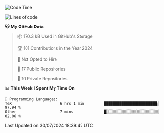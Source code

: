 <!--START_SECTION:waka-->
![Code Time](http://img.shields.io/badge/Code%20Time-987%20hrs%2021%20mins-blue)

![Lines of code](https://img.shields.io/badge/From%20Hello%20World%20I%27ve%20Written-214.6%20thousand%20lines%20of%20code-blue)

**🐱 My GitHub Data** 

> 📦 170.3 kB Used in GitHub's Storage 
 > 
> 🏆 101 Contributions in the Year 2024
 > 
> 🚫 Not Opted to Hire
 > 
> 📜 17 Public Repositories 
 > 
> 🔑 10 Private Repositories 
 > 
📊 **This Week I Spent My Time On** 

```text
💬 Programming Languages: 
TeX                      6 hrs 1 min         ████████████████████████░   97.94 % 
Other                    7 mins              █░░░░░░░░░░░░░░░░░░░░░░░░   02.06 % 
```


 Last Updated on 30/07/2024 18:39:42 UTC
<!--END_SECTION:waka-->

